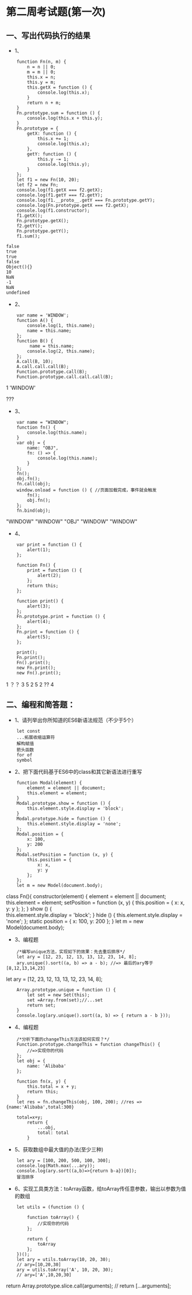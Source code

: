 # 第二周考试题(第一次)
## 一、写出代码执行的结果
- 1、
```
    function Fn(n, m) {
        n = n || 0;
        m = m || 0;
        this.x = n;
        this.y = m;
        this.getX = function () {
            console.log(this.x);
        }
        return n + m;
    }
    Fn.prototype.sum = function () {
        console.log(this.x + this.y);
    }
    Fn.prototype = {
        getX: function () {
            this.x += 1;
            console.log(this.x);
        },
        getY: function () {
            this.y -= 1;
            console.log(this.y);
        }
    };
    let f1 = new Fn(10, 20);
    let f2 = new Fn;
    console.log(f1.getX === f2.getX);
    console.log(f1.getY === f2.getY);
    console.log(f1.__proto__.getY === Fn.prototype.getY);
    console.log(Fn.prototype.getX === f2.getX);
    console.log(f1.constructor);
    f1.getX();
    Fn.prototype.getX();
    f2.getY();
    Fn.prototype.getY();
    f1.sum();
```
    false
    true
    true
    false
    Object(){}
    10
    NaN
    -1
    NaN
    undefined
- 2、
```
    var name = 'WINDOW';
    function A() {
        console.log(1, this.name);
        name = this.name;
    };
    function B() {
         name = this.name;
        console.log(2, this.name);
    };
    A.call(B, 10);
    A.call.call.call(B);
    Function.prototype.call(B);
    Function.prototype.call.call.call(B);
```
1 'WINDOW'

???

- 3、
```
    var name = "WINDOW";
    function fn() {
        console.log(this.name);
    }
    var obj = {
        name: "OBJ",
        fn: () => {
            console.log(this.name);
        }
    };
    fn();
    obj.fn();
    fn.call(obj);
    window.onload = function () { //页面加载完成，事件就会触发
        fn();
        obj.fn();
    };
    fn.bind(obj);
```
"WINDOW"
"WINDOW"
"OBJ"
"WINDOW"
"WINDOW"

- 4、
```
    var print = function () {
        alert(1);
    };

    function Fn() {
        print = function () {
            alert(2);
        };
        return this;
    };

    function print() {
        alert(3);
    };
    Fn.prototype.print = function () {
        alert(4);
    };
    Fn.print = function () {
        alert(5);
    };

    print();
    Fn.print();
    Fn().print();
    new Fn.print();
    new Fn().print();
```

1       ？？  3
5
2
5
2       ??  4

## 二、编程和简答题：
- 1、请列举出你所知道的ES6新语法规范（不少于5个）
```
    let const
    ...拓展收缩运算符
    解构赋值
    箭头函数
    for of
    symbol

```

- 2、把下面代码基于ES6中的class和其它新语法进行重写
```
    function Modal(element) {
        element = element || document;
        this.element = element;
    }
    Modal.prototype.show = function () {
        this.element.style.display = 'block';
    }
    Modal.prototype.hide = function () {
        this.element.style.display = 'none';
    };
    Modal.position = {
        x: 100,
        y: 200
    };
    Modal.setPosition = function (x, y) {
        this.position = {
            x: x,
            y: y
        };
    };
    let m = new Model(document.body);
```

class Fn(){
    constructor(element) {
        element = element || document;
        this.element = element;
        setPosition = function (x, y) {
            this.position = {
                x: x,
                y: y
            };
        };
    }
    show () {   
        this.element.style.display = 'block';
    }
    hide () {
        this.element.style.display = 'none';
    };
    static position = {
        x: 100,
        y: 200
    };
}
    let m = new Model(document.body);


- 3、编程题
```
    /*编写unique方法，实现如下的效果：先去重后排序*/
    let ary = [12, 23, 12, 13, 13, 12, 23, 14, 8];
    ary.unique().sort((a, b) => a - b); //=> 最后的ary等于[8,12,13,14,23]
```

 let ary = [12, 23, 12, 13, 13, 12, 23, 14, 8];

        Array.prototype.unique = function () {
            let set = new Set(this);
            set =Array.from(set);//...set
            return set;
        }
        console.log(ary.unique().sort((a, b) => { return a - b }));



- 4、编程题
```
    /*分析下面的changeThis方法该如何实现？*/
    Function.prototype.changeThis = function changeThis() { 
        //=>实现你的代码 
    }; 
    let obj = {
        name: 'Alibaba'
    };

    function fn(x, y) {
        this.total = x + y;
        return this;
    }
    let res = fn.changeThis(obj, 100, 200); //res => {name:'Alibaba',total:300} 
```


        total=x+y;
            return {
                ...obj,
                total: total
            }


- 5、获取数组中最大值的办法(至少三种)
```
    let ary = [100, 200, 500, 100, 300];
    console.log(Math.max(...ary));
    console.log(ary.sort((a,b)=>{return b-a})[0]);
    冒泡排序

```
- 6、实现工具类方法：toArray函数，给toArray传任意参数，输出以参数为值的数组
```
    let utils = (function () {

        function toArray() { 
            //实现你的代码    
        };

        return {
            toArray
        };
    })();
    let ary = utils.toArray(10, 20, 30);
    // ary=[10,20,30] 
    ary = utils.toArray('A', 10, 20, 30);
    // ary=['A',10,20,30] 
```

return Array.prototype.slice.call(arguments);
// return [...arguments];
